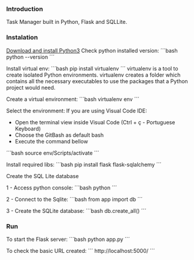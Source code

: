 ### Introduction
Task Manager built in Python, Flask and SQLLite. 

### Instalation

[Download and install Python3](https://www.python.org/downloads)
Check python installed version:
´´´bash
python --version
´´´

Install virtual env:
´´´bash
pip install virtualenv
´´´
virtualenv is a tool to create isolated Python environments. virtualenv creates a folder which contains all the necessary executables to use the packages that a Python project would need.

Create a virtual environment:
´´´bash
virtualenv env
´´´

Select the environment:
If you are using Visual Code IDE:
- Open the terminal view inside Visual Code (Ctrl + ç - Portuguese Keyboard)
- Choose the GitBash as default bash
- Execute the command bellow

´´´bash
source env/Scripts/activate
´´´

Install required libs:
´´´bash
pip install flask flask-sqlalchemy
´´´

Create the SQL Lite database

1 - Access python console:
´´´bash
python
´´´

2 - Connect to the Sqlite:
´´´bash
from app import db
´´´

3 - Create the SQLite database:
´´´bash
db.create_all()
´´´

### Run

To start the Flask server:
´´´bash
python app.py
´´´

To check the basic URL created:
´´´
http://localhost:5000/
´´´














